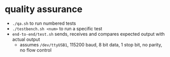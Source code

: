 # quality assurance

* `./qa.sh` to run numbered tests
* `./testbench.sh <num>` to run a specific test
* `end-to-end/test.sh` sends, receives and compares expected output with actual output
  - assumes `/dev/ttyUSB1`, 115200 baud, 8 bit data, 1 stop bit, no parity, no flow control